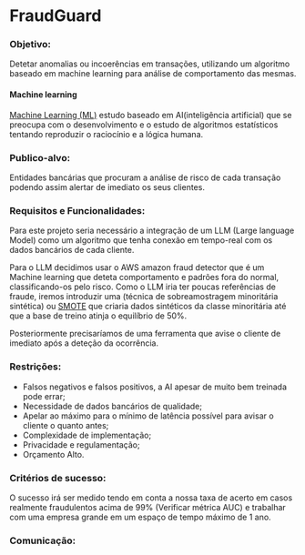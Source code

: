 <h1>FraudGuard</h1>

### Objetivo:
Detetar anomalias ou incoerências em transações, utilizando um algoritmo baseado em machine learning para análise de comportamento das mesmas.
<h4>Machine learning</h4>
<u>Machine Learning (ML)</u> estudo baseado em AI(inteligência artificial) que se preocupa com o desenvolvimento e o estudo de algoritmos estatísticos tentando reproduzir o raciocínio e a lógica humana.

### Publico-alvo:
Entidades bancárias que procuram a análise de risco de cada transação podendo assim alertar de imediato os seus clientes.

### Requisitos e Funcionalidades:

Para este projeto seria necessário a integração de um LLM (Large language Model) como um algoritmo que tenha conexão em tempo-real com os dados bancários de cada cliente.

Para o LLM decidimos usar o AWS amazon fraud detector que é um Machine learning que deteta comportamento e padrões fora do normal, classificando-os pelo risco.
Como o LLM iria ter poucas referências de fraude, iremos introduzir uma (técnica de sobreamostragem minoritária sintética) ou <u>SMOTE</u> que criaria dados sintéticos da classe minoritária até que a base de treino atinja o equilíbrio de 50%.

Posteriormente precisaríamos de uma ferramenta que avise o cliente de imediato após a deteção da ocorrência.

### Restrições:

- Falsos negativos e falsos positivos, a AI apesar de muito bem treinada pode errar;
- Necessidade de dados bancários de qualidade;
- Apelar ao máximo para o mínimo de latência possível para avisar o cliente o quanto antes;
- Complexidade de implementação;
- Privacidade e regulamentação;
- Orçamento Alto.

### Critérios de sucesso:
O sucesso irá ser medido tendo em conta a nossa taxa de acerto em casos realmente fraudulentos acima de 99% (Verificar métrica AUC) e trabalhar com uma empresa grande em um espaço de tempo máximo de 1 ano.

### Comunicação:

